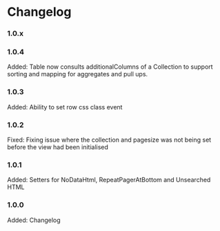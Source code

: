 # Changelog

### 1.0.x

### 1.0.4

Added:  Table now consults additionalColumns of a Collection to support sorting and mapping for aggregates and pull ups.

### 1.0.3

Added:  Ability to set row css class event

### 1.0.2

Fixed:  Fixing issue where the collection and pagesize was not being set before the view had been initialised

### 1.0.1

Added:  Setters for NoDataHtml, RepeatPagerAtBottom and Unsearched HTML

### 1.0.0

Added:      Changelog
